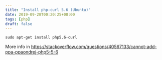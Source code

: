 ```yaml
---
title: "Install php-curl 5.6 (Ubuntu)"
date: 2019-09-28T00:20:25+08:00
tags: [php]
draft: false
---
```


```
sudo apt-get install php5.6-curl
```
More info in https://stackoverflow.com/questions/40567133/cannot-add-ppa-ppaondrej-php5-5-6
